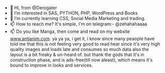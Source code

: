 - 👋 Hi, from @Derogater
- 👀 I’m interested in SAS, PYTHON, PHP, WordPress and Books
- 🌱 I’m currently learning CSS, Social Media Marketing and trading.
- 📫 How to reach me? It's simple, I'm on telegram:- @zehahahaaaa
- 📫 Do you like Manga, then come and read on my website www.antianim.com. ya ya ya, i get it, i know since many peaople have told me that this is not feeling very good to read hear since it's very high quality images and loads late and consumes so much data also the layout is a bit freaky & un-heard of. but thank the gods that it's in construction phase, and is ads-free(till now aleast), which means it's bound to improve in looks and services.
<!---
This, Derogater, is a ✨ special ✨ repository.
--->
